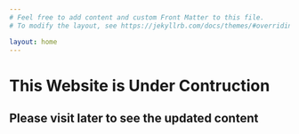 ```yaml
---
# Feel free to add content and custom Front Matter to this file.
# To modify the layout, see https://jekyllrb.com/docs/themes/#overriding-theme-defaults

layout: home
---
```


<h1> This Website is Under Contruction</h1>
<h2> Please visit later to see the updated content</h2>
